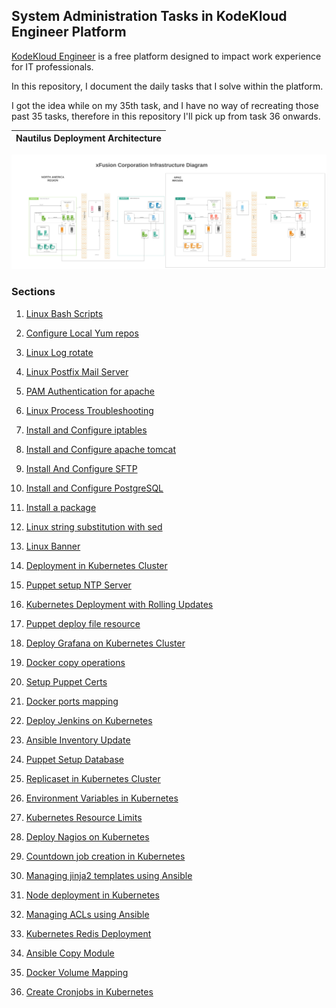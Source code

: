 ## System Administration Tasks in KodeKloud Engineer Platform

 [KodeKloud Engineer](https://www.kodekloud-engineer.com/) is a free platform designed to impact work experience for IT professionals.

 In this repository, I document the daily tasks that I solve within the platform. 

 I got the idea while on my 35th task, and I have no way of recreating those past 35 tasks, therefore in this repository I'll pick up from task 36 onwards.

 Nautilus Deployment Architecture              |  
:-------------------------:|
![Nautilus Deployment Architecture](images/Nautilus_deployment_architecture.jpeg)

### Sections

1. [Linux Bash Scripts]( https://github.com/fred-juma/Kodekloud-Engineer-Tasks/tree/main/KodeKloud%20System%20Administrator/01.%20Linux%20Bash%20Scripts)


2. [Configure Local Yum repos](https://github.com/fred-juma/Kodekloud-System-Administrator/tree/main/KodeKloud%20System%20Administrator/02.%20Configure%20Local%20Yum%20repos)

3. [Linux Log rotate](https://github.com/fred-juma/Kodekloud-System-Administrator/tree/main/KodeKloud%20System%20Administrator/03.%20Linux%20LogRotate)

4. [Linux Postfix Mail Server](https://github.com/fred-juma/Kodekloud-System-Administrator/tree/main/KodeKloud%20System%20Administrator/04.%20Linux%20Postfix%20Mail%20Server)

5. [PAM Authentication for apache](https://github.com/fred-juma/Kodekloud-Engineer-Tasks/tree/main/KodeKloud%20System%20Administrator/05.%20PAM%20Authentication%20for%20apache)

6. [Linux Process Troubleshooting](https://github.com/fred-juma/Kodekloud-System-Administrator/tree/main/KodeKloud%20System%20Administrator/06.%20Linux%20Process%20Troubleshooting)

7. [Install and Configure iptables](https://github.com/fred-juma/Kodekloud-System-Administrator/tree/main/KodeKloud%20System%20Administrator/07%20-%20Install%20and%20configure%20iptables)

8. [Install and Configure apache tomcat](https://github.com/fred-juma/Kodekloud-Engineer-Tasks/tree/main/KodeKloud%20System%20Administrator/08.%20Install%20and%20configure%20apache%20tomcat)

9. [Install And Configure SFTP](https://github.com/fred-juma/Kodekloud-Engineer-Tasks/tree/main/KodeKloud%20System%20Administrator/09.%20Install%20And%20Configure%20SFTP)

10. [Install and Configure PostgreSQL](https://github.com/fred-juma/Kodekloud-Engineer-Tasks/tree/main/KodeKloud%20System%20Administrator/10.%20Install%20and%20Configure%20PostgreSQL)

11. [Install a package](https://github.com/fred-juma/Kodekloud-Engineer-Tasks/tree/main/KodeKloud%20System%20Administrator/11.%20Install%20a%20package)

12. [Linux string substitution with sed](https://github.com/fred-juma/Kodekloud-Engineer-Tasks/tree/main/KodeKloud%20System%20Administrator/12.%20Linux%20string%20substitute%20sed)

13. [Linux Banner](https://github.com/fred-juma/Kodekloud-Engineer-Tasks/tree/main/KodeKloud%20System%20Administrator/13.%20Linux%20Banner)

14. [Deployment in Kubernetes Cluster ](https://github.com/fred-juma/Kodekloud-Engineer-Tasks/tree/main/kodekloud%20DevOps%20Engineer/01.%20Create%20Deployments%20in%20Kubernetes%20Cluster)

15. [Puppet setup NTP Server](https://github.com/fred-juma/Kodekloud-Engineer-Tasks/blob/main/kodekloud%20DevOps%20Engineer/02.%20Puppet%20Setup%20NTP%20Server/puppet%20setup%20ntp%20server.md)

16. [Kubernetes Deployment with Rolling Updates](https://github.com/fred-juma/Kodekloud-Engineer-Tasks/tree/main/kodekloud%20DevOps%20Engineer/03.%20Kubernetes%20Deployment%20and%20Rolling%20Updates)

17. [Puppet deploy file resource](https://github.com/fred-juma/Kodekloud-Engineer-Tasks/tree/main/kodekloud%20DevOps%20Engineer/04.%20Puppet%20deploy%20file%20resource)

18. [Deploy Grafana on Kubernetes Cluster](https://github.com/fred-juma/Kodekloud-Engineer-Tasks/tree/main/kodekloud%20DevOps%20Engineer/05.%20Deploy%20Grafana%20on%20Kubernetes%20Cluster)

19. [Docker copy operations](https://github.com/fred-juma/Kodekloud-Engineer-Tasks/tree/main/kodekloud%20DevOps%20Engineer/06.%20Docker%20copy%20operations)

20. [Setup Puppet Certs](https://github.com/fred-juma/Kodekloud-Engineer-Tasks/tree/main/kodekloud%20DevOps%20Engineer/07.%20Setup%20Puppet%20Certs)

21. [Docker ports mapping](https://github.com/fred-juma/Kodekloud-Engineer-Tasks/tree/main/kodekloud%20DevOps%20Engineer/08.%20Docker%20Ports%20Mapping)

22. [Deploy Jenkins on Kubernetes](https://github.com/fred-juma/Kodekloud-Engineer-Tasks/tree/main/kodekloud%20DevOps%20Engineer/09.%20Deploy%20Jenkins%20on%20Kubernetes)

23. [Ansible Inventory Update](https://github.com/fred-juma/Kodekloud-Engineer-Tasks/tree/main/kodekloud%20DevOps%20Engineer/10.%20Ansible%20Inventory%20Update)

24. [Puppet Setup Database](https://github.com/fred-juma/Kodekloud-Engineer-Tasks/tree/main/kodekloud%20DevOps%20Engineer/11.%20Puppet%20Setup%20Database)

25. [Replicaset in Kubernetes Cluster](https://github.com/fred-juma/Kodekloud-Engineer-Tasks/tree/main/kodekloud%20DevOps%20Engineer/12.%20Create%20Replicaset%20in%20Kubernetes%20Cluster)

26. [Environment Variables in Kubernetes](https://github.com/fred-juma/Kodekloud-Engineer-Tasks/tree/main/kodekloud%20DevOps%20Engineer/13.%20Environment%20Variables%20in%20Kubernetes)

27. [Kubernetes Resource Limits](https://github.com/fred-juma/Kodekloud-Engineer-Tasks/tree/main/kodekloud%20DevOps%20Engineer/14.%20Set%20Limits%20for%20Resources%20in%20Kubernetes)

28. [Deploy Nagios on Kubernetes](https://github.com/fred-juma/Kodekloud-Engineer-Tasks/tree/main/kodekloud%20DevOps%20Engineer/15.%20Deploy%20Nagios%20on%20Kubernetes)

29. [Countdown job creation in Kubernetes](https://github.com/fred-juma/Kodekloud-Engineer-Tasks/tree/main/kodekloud%20DevOps%20Engineer/16.%20Countdown%20job%20in%20Kubernetes)

30. [Managing jinja2 templates using Ansible](https://github.com/fred-juma/Kodekloud-Engineer-Tasks/tree/main/kodekloud%20DevOps%20Engineer/17.%20Managing%20Jinja2%20Templates%20Using%20Ansible)

31. [Node deployment in Kubernetes](https://github.com/fred-juma/Kodekloud-Engineer-Tasks/tree/main/kodekloud%20DevOps%20Engineer/18.%20Deploy%20Node%20App%20on%20Kubernetes)

32. [Managing ACLs using Ansible](https://github.com/fred-juma/Kodekloud-Engineer-Tasks/tree/main/kodekloud%20DevOps%20Engineer/19.%20Managing%20ACLs%20using%20Ansible)

33. [Kubernetes Redis Deployment](https://github.com/fred-juma/Kodekloud-Engineer-Tasks/tree/main/kodekloud%20DevOps%20Engineer/21.%20Kubernetes%20Redis%20Deployment)

34. [Ansible Copy Module](https://github.com/fred-juma/Kodekloud-Engineer-Tasks/tree/main/kodekloud%20DevOps%20Engineer/23.%20Ansible%20Copy%20Module)

35. [Docker Volume Mapping](https://github.com/fred-juma/Kodekloud-Engineer-Tasks/tree/main/kodekloud%20DevOps%20Engineer/24.%20Docker%20Volumes%20Mapping)

36. [Create Cronjobs in Kubernetes](https://github.com/fred-juma/Kodekloud-Engineer-Tasks/tree/main/kodekloud%20DevOps%20Engineer/25.%20Create%20Cronjobs%20in%20Kubernetes)